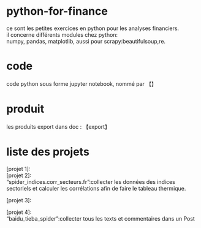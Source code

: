 # python-for-finance
ce sont les petites exercices en python pour les analyses financiers.  
il concerne différents modules chez python:   
numpy, pandas, matplotlib, aussi pour scrapy:beautifulsoup,re.   

# code
code python sous forme jupyter notebook, nommé par 【】  
# produit
les produits export dans doc : 【export】  

# liste des projets 
[projet 1]:   
[projet 2]:   
“spider_indices.corr_secteurs.fr”:collecter les données des indices sectoriels et calculer les corrélations afin de faire le tableau thermique.  

[projet 3]:  

[projet 4]:   
“baidu_tieba_spider”:collecter tous les texts et commentaires dans un Post  

[projet 5]:   
"option_PUT"  
